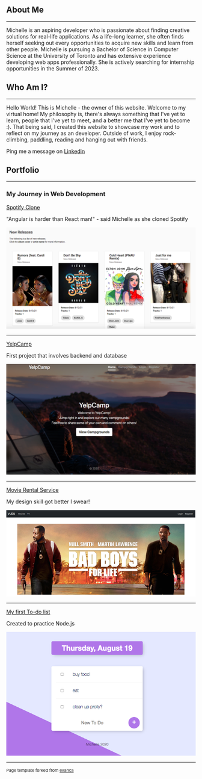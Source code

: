 ## About Me

---

Michelle is an aspiring developer who is passionate about finding creative solutions for real-life applications. As a life-long learner, she often finds herself seeking out every opportunities to acquire new skills and learn from other people. Michelle is pursuing a Bachelor of Science in Computer Science at the University of Toronto and has extensive experience developing web apps professionally. She is actively searching for internship opportunities in the Summer of 2023. 


## Who Am I?
---

Hello World! This is Michelle - the owner of this website. Welcome to my virtual home!
My philosophy is, there's always something that I've yet to learn, people that I've yet to meet, and a better me that I've yet to become :). 
That being said, I created this website to showcase my work and to reflect on my journey as an developer. Outside of work, I enjoy rock-climbing, paddling,  reading and hanging out with friends. 

Ping me a message on [Linkedin](https://www.linkedin.com/in/michellengnx/)


## Portfolio

---

### My Journey in Web Development

[Spotify Clone](https://sharp-kowalevski-020c5c.netlify.app/)
<p>"Angular is harder than React man!" - said Michelle as she cloned Spotify</p>
<img src="images/spotify-clone.jpg?raw=true"/>

---
[YelpCamp](https://michelle-yelp-camp.herokuapp.com/)
<p>First project that involves backend and database</p>
<img src="images/yelpcamp.jpg?raw=true"/>



---
[Movie Rental Service](/)
<p>My design skill got better I swear!</p>
<img src="images/vudu.png?raw=true"/>


---
[My first To-do list](https://michelle-to-do-list.herokuapp.com/)
<p>Created to practice Node.js</p>
<img src="images/todo-list.jpg?raw=true"/>

---
<p style="font-size:11px">Page template forked from <a href="https://github.com/evanca/quick-portfolio">evanca</a></p>
<!-- Remove above link if you don't want to attibute -->
